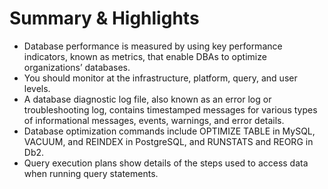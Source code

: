# Summary & Highlights
- Database performance is measured by using key performance indicators, known as metrics, that enable DBAs to optimize organizations’ databases.
- You should monitor at the infrastructure, platform, query, and user levels.
- A database diagnostic log file, also known as an error log or troubleshooting log, contains timestamped messages for various types of informational messages, events, warnings, and error details.
- Database optimization commands include OPTIMIZE TABLE in MySQL, VACUUM, and REINDEX in PostgreSQL, and RUNSTATS and REORG in Db2.
- Query execution plans show details of the steps used to access data when running query statements.

